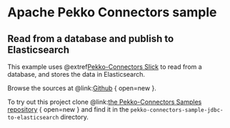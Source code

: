 # Apache Pekko Connectors sample

## Read from a database and publish to Elasticsearch

This example uses @extref[Pekko-Connectors Slick](pekko-connectors:slick.html) to read from a database, and stores the data in Elasticsearch.

Browse the sources at @link:[Github](https://github.com/apache/incubator-pekko-connectors-samples/tree/main/pekko-connectors-sample-jdbc-to-elasticsearch) { open=new }.

To try out this project clone @link:[the Pekko-Connectors Samples repository](https://github.com/apache/incubator-pekko-connectors-samples) { open=new } and find it in the `pekko-connectors-sample-jdbc-to-elasticsearch` directory.
